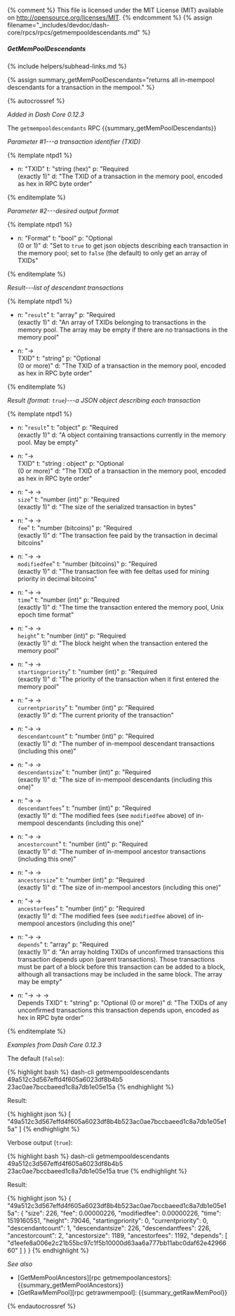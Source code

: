 {% comment %}
This file is licensed under the MIT License (MIT) available on
http://opensource.org/licenses/MIT.
{% endcomment %}
{% assign filename="_includes/devdoc/dash-core/rpcs/rpcs/getmempooldescendants.md" %}

##### GetMemPoolDescendants
{% include helpers/subhead-links.md %}

{% assign summary_getMemPoolDescendants="returns all in-mempool descendants for a transaction in the mempool." %}

<!-- __ -->

{% autocrossref %}

*Added in Dash Core 0.12.3*

The `getmempooldescendants` RPC {{summary_getMemPoolDescendants}}

*Parameter #1---a transaction identifier (TXID)*

{% itemplate ntpd1 %}
- n: "TXID"
  t: "string (hex)"
  p: "Required<br>(exactly 1)"
  d: "The TXID of a transaction in the memory pool, encoded as hex in RPC byte order"

{% enditemplate %}

*Parameter #2---desired output format*

{% itemplate ntpd1 %}
- n: "Format"
  t: "bool"
  p: "Optional<br>(0 or 1)"
  d: "Set to `true` to get json objects describing each transaction in the memory pool; set to `false` (the default) to only get an array of TXIDs"

{% enditemplate %}

*Result---list of descendant transactions*

{% itemplate ntpd1 %}
- n: "`result`"
  t: "array"
  p: "Required<br>(exactly 1)"
  d: "An array of TXIDs belonging to transactions in the memory pool.  The array may be empty if there are no transactions in the memory pool"

- n: "→<br>TXID"
  t: "string"
  p: "Optional<br>(0 or more)"
  d: "The TXID of a transaction in the memory pool, encoded as hex in RPC byte order"

{% enditemplate %}

*Result (format: `true`)---a JSON object describing each transaction*

{% itemplate ntpd1 %}
- n: "`result`"
  t: "object"
  p: "Required<br>(exactly 1)"
  d: "A object containing transactions currently in the memory pool.  May be empty"

- n: "→<br>TXID"
  t: "string : object"
  p: "Optional<br>(0 or more)"
  d: "The TXID of a transaction in the memory pool, encoded as hex in RPC byte order"

- n: "→ →<br>`size`"
  t: "number (int)"
  p: "Required<br>(exactly 1)"
  d: "The size of the serialized transaction in bytes"

- n: "→ →<br>`fee`"
  t: "number (bitcoins)"
  p: "Required<br>(exactly 1)"
  d: "The transaction fee paid by the transaction in decimal bitcoins"

- n: "→ →<br>`modifiedfee`"
  t: "number (bitcoins)"
  p: "Required<br>(exactly 1)"
  d: "The transaction fee with fee deltas used for mining priority in decimal bitcoins"

- n: "→ →<br>`time`"
  t: "number (int)"
  p: "Required<br>(exactly 1)"
  d: "The time the transaction entered the memory pool, Unix epoch time format"

- n: "→ →<br>`height`"
  t: "number (int)"
  p: "Required<br>(exactly 1)"
  d: "The block height when the transaction entered the memory pool"

- n: "→ →<br>`startingpriority`"
  t: "number (int)"
  p: "Required<br>(exactly 1)"
  d: "The priority of the transaction when it first entered the memory pool"

- n: "→ →<br>`currentpriority`"
  t: "number (int)"
  p: "Required<br>(exactly 1)"
  d: "The current priority of the transaction"

- n: "→ →<br>`descendantcount`"
  t: "number (int)"
  p: "Required<br>(exactly 1)"
  d: "The number of in-mempool descendant transactions (including this one)"

- n: "→ →<br>`descendantsize`"
  t: "number (int)"
  p: "Required<br>(exactly 1)"
  d: "The size of in-mempool descendants (including this one)"

- n: "→ →<br>`descendantfees`"
  t: "number (int)"
  p: "Required<br>(exactly 1)"
  d: "The modified fees (see `modifiedfee` above) of in-mempool descendants (including this one)"

- n: "→ →<br>`ancestorcount`"
  t: "number (int)"
  p: "Required<br>(exactly 1)"
  d: "The number of in-mempool ancestor transactions (including this one)"

- n: "→ →<br>`ancestorsize`"
  t: "number (int)"
  p: "Required<br>(exactly 1)"
  d: "The size of in-mempool ancestors (including this one)"

- n: "→ →<br>`ancestorfees`"
  t: "number (int)"
  p: "Required<br>(exactly 1)"
  d: "The modified fees (see `modifiedfee` above) of in-mempool ancestors (including this one)"

- n: "→ →<br>`depends`"
  t: "array"
  p: "Required<br>(exactly 1)"
  d: "An array holding TXIDs of unconfirmed transactions this transaction depends upon (parent transactions).  Those transactions must be part of a block before this transaction can be added to a block, although all transactions may be included in the same block.  The array may be empty"

- n: "→ → →<br>Depends TXID"
  t: "string"
  p: "Optional (0 or more)"
  d: "The TXIDs of any unconfirmed transactions this transaction depends upon, encoded as hex in RPC byte order"

{% enditemplate %}

*Examples from Dash Core 0.12.3*

The default (`false`):

{% highlight bash %}
dash-cli getmempooldescendants 49a512c3d567effd4f605a6023df8b4b5\
23ac0ae7bccbaeed1c8a7db1e05e15a
{% endhighlight %}

Result:

{% highlight json %}
[
  "49a512c3d567effd4f605a6023df8b4b523ac0ae7bccbaeed1c8a7db1e05e15a"
]
{% endhighlight %}

Verbose output (`true`):

{% highlight bash %}
dash-cli getmempooldescendants 49a512c3d567effd4f605a6023df8b4b5\
23ac0ae7bccbaeed1c8a7db1e05e15a true
{% endhighlight %}

Result:

{% highlight json %}
{
  "49a512c3d567effd4f605a6023df8b4b523ac0ae7bccbaeed1c8a7db1e05e15a": {
    "size": 226,
    "fee": 0.00000226,
    "modifiedfee": 0.00000226,
    "time": 1519160551,
    "height": 79046,
    "startingpriority": 0,
    "currentpriority": 0,
    "descendantcount": 1,
    "descendantsize": 226,
    "descendantfees": 226,
    "ancestorcount": 2,
    "ancestorsize": 1189,
    "ancestorfees": 1192,
    "depends": [
      "d1eefe8a006e2c21b55bc97c1f5b10000d63aa6a777bb11abc0daf62e4296660"
    ]
  }
}
{% endhighlight %}

*See also*

* [GetMemPoolAncestors][rpc getmempoolancestors]: {{summary_getMemPoolAncestors}}
* [GetRawMemPool][rpc getrawmempool]: {{summary_getRawMemPool}}

{% endautocrossref %}

